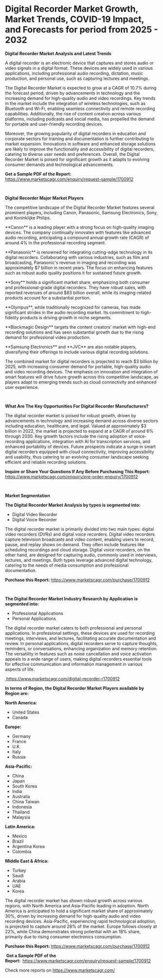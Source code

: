 <p><h1>Digital Recorder Market Growth, Market Trends, COVID-19 Impact, and Forecasts for period from 2025 - 2032</h1></p><p><strong>Digital Recorder Market Analysis and Latest Trends</strong></p>
<p><p>A digital recorder is an electronic device that captures and stores audio or video signals in a digital format. These devices are widely used in various applications, including professional audio recording, dictation, music production, and personal use, such as capturing lectures and meetings. </p><p>The Digital Recorder Market is expected to grow at a CAGR of 10.7% during the forecast period, driven by advancements in technology and the increasing demand for high-quality audio and video recordings. Key trends in the market include the integration of wireless technologies, such as Bluetooth and Wi-Fi, enabling seamless connectivity and remote recording capabilities. Additionally, the rise of content creation across various platforms, including podcasts and social media, has propelled the demand for portable and user-friendly recording devices. </p><p>Moreover, the growing popularity of digital recorders in education and corporate sectors for training and documentation is further contributing to market expansion. Innovations in software and enhanced storage solutions are likely to improve the functionality and accessibility of digital recorders, catering to diverse user needs and preferences. Overall, the Digital Recorder Market is poised for significant growth as it adapts to evolving consumer demands and technological advancements.</p></p>
<p><strong>Get a Sample PDF of the Report:&nbsp;</strong> <a href="https://www.marketscagr.com/enquiry/request-sample/1700912?utm_campaign=2959&utm_medium=2&utm_source=Github&utm_content=ia&utm_term=04042025&utm_id=digital-recorder">https://www.marketscagr.com/enquiry/request-sample/1700912</a></p>
<p>&nbsp;</p>
<p><strong>Digital Recorder Major Market Players</strong></p>
<p><p>The competitive landscape of the Digital Recorder Market features several prominent players, including Canon, Panasonic, Samsung Electronics, Sony, and Koninklijke Philips. </p><p>**Canon** is a leading player with a strong focus on high-quality imaging devices. The company continually innovates with features like advanced audio recording, anticipating a compound annual growth rate (CAGR) of around 4% in the professional recording segment. </p><p>**Panasonic** is renowned for integrating cutting-edge technology in its digital recorders. Collaborating with various industries, such as film and broadcasting, Panasonic's revenue in imaging and recording was approximately $7 billion in recent years. The focus on enhancing features such as robust audio quality positions it for sustained future growth.</p><p>**Sony** holds a significant market share, emphasizing both consumer and professional-grade digital recorders. They have robust sales, with reported revenues of around $83 billion overall, while its imaging-related products account for a substantial portion.</p><p>**Olympus**, while traditionally recognized for cameras, has made significant strides in the audio recording market. Its commitment to high-fidelity products is driving growth in niche segments. </p><p>**Blackmagic Design** targets the content creators’ market with high-end recording solutions and has seen substantial growth due to the rising demand for professional video production. </p><p>**Samsung Electronics** and **JVC** are also notable players, diversifying their offerings to include various digital recording solutions.</p><p>The combined market for digital recorders is projected to reach $3 billion by 2025, with increasing consumer demand for portable, high-quality audio and video recording devices. The emphasis on innovation and integration of smart features will drive future growth across this competitive landscape, as players adapt to emerging trends such as cloud connectivity and enhanced user experience.</p></p>
<p>&nbsp;</p>
<p><strong>What Are The Key Opportunities For Digital Recorder Manufacturers?</strong></p>
<p><p>The digital recorder market is poised for robust growth, driven by advancements in technology and increasing demand across diverse sectors including education, healthcare, and legal. Valued at approximately $3 billion in 2022, the market is projected to expand at a CAGR of around 6% through 2030. Key growth factors include the rising adoption of voice-recording applications, integration with AI for transcription services, and enhanced portability of devices. Future prospects indicate a surge in smart digital recorders equipped with cloud connectivity, improving accessibility and usability, thus catering to an evolving consumer landscape seeking efficient and reliable recording solutions.</p></p>
<p><strong>Inquire or Share Your Questions If Any Before Purchasing This Report:</strong> <a href="https://www.marketscagr.com/enquiry/pre-order-enquiry/1700912?utm_campaign=2959&utm_medium=2&utm_source=Github&utm_content=ia&utm_term=04042025&utm_id=digital-recorder">https://www.marketscagr.com/enquiry/pre-order-enquiry/1700912</a></p>
<p>&nbsp;</p>
<p><strong>Market Segmentation</strong></p>
<p><strong>The Digital Recorder Market Analysis by types is segmented into:</strong></p>
<p><ul><li>Digital Video Recorder</li><li>Digital Voice Recorder</li></ul></p>
<p><p>The digital recorder market is primarily divided into two main types: digital video recorders (DVRs) and digital voice recorders. Digital video recorders capture television broadcasts and video content, enabling users to record, pause, and replay shows on demand. They often include features like scheduling recordings and cloud storage. Digital voice recorders, on the other hand, are designed for capturing audio, commonly used in interviews, lectures, and meetings. Both types leverage advanced digital technology, catering to the needs of media consumption and professional documentation.</p></p>
<p><strong>Purchase this Report:&nbsp;</strong><a href="https://www.marketscagr.com/purchase/1700912?utm_campaign=2959&utm_medium=2&utm_source=Github&utm_content=ia&utm_term=04042025&utm_id=digital-recorder">https://www.marketscagr.com/purchase/1700912</a></p>
<p>&nbsp;</p>
<p><strong>The Digital Recorder Market Industry Research by Application is segmented into:</strong></p>
<p><ul><li>Professional Applications</li><li>Personal Applications</li></ul></p>
<p><p>The digital recorder market caters to both professional and personal applications. In professional settings, these devices are used for recording meetings, interviews, and lectures, facilitating accurate documentation and review. In personal applications, digital recorders serve to capture thoughts, reminders, or conversations, enhancing organization and memory retention. The versatility in features such as noise cancellation and voice activation appeals to a wide range of users, making digital recorders essential tools for effective communication and information management in various aspects of life.</p></p>
<p><a href="https://www.marketscagr.com/digital-recorder-r1700912?utm_campaign=2959&utm_medium=2&utm_source=Github&utm_content=ia&utm_term=04042025&utm_id=digital-recorder">&nbsp;https://www.marketscagr.com/digital-recorder-r1700912</a></p>
<p><strong>In terms of Region, the Digital Recorder Market Players available by Region are:</strong></p>
<p>
    <p> <strong> North America: </strong>
        <ul>
            <li>United States</li>
            <li>Canada</li>
        </ul>
        </p> 
    <p> <strong> Europe: </strong>
        <ul>
            <li>Germany</li>
            <li>France</li>
            <li>U.K.</li>
            <li>Italy</li>
            <li>Russia</li>
        </ul>
        </p> 
    <p> <strong> Asia-Pacific: </strong>
        <ul>
            <li>China</li>
            <li>Japan</li>
            <li>South Korea</li>
            <li>India</li>
            <li>Australia</li>
            <li>China Taiwan</li>
            <li>Indonesia</li>
            <li>Thailand</li>
            <li>Malaysia</li>
        </ul>
        </p> 
    <p> <strong> Latin America: </strong>
        <ul>
            <li>Mexico</li>
            <li>Brazil</li>
            <li>Argentina Korea</li>
            <li>Colombia</li>
        </ul>
        </p> 
    <p> <strong> Middle East & Africa: </strong>
        <ul>
            <li>Turkey</li>
            <li>Saudi</li>
            <li>Arabia</li>
            <li>UAE</li>
            <li>Korea</li>
        </ul>
    </p>
    </p>
<p><p>The digital recorder market has shown robust growth across various regions, with North America and Asia-Pacific leading in adoption. North America is anticipated to hold a significant market share of approximately 30%, driven by increasing demand for high-quality audio and video recording devices. Asia-Pacific, experiencing rapid technological adoption, is projected to capture around 28% of the market. Europe follows closely at 22%, while China demonstrates strong potential with an 18% share, primarily due to rising consumer electronics consumption.</p></p>
<p><strong>Purchase this Report: </strong><a href="https://www.marketscagr.com/purchase/1700912?utm_campaign=2959&utm_medium=2&utm_source=Github&utm_content=ia&utm_term=04042025&utm_id=digital-recorder">https://www.marketscagr.com/purchase/1700912</a></p>
<p>&nbsp;<strong>Get a Sample PDF of the Report:&nbsp;&nbsp;</strong><a href="https://www.marketscagr.com/enquiry/request-sample/1700912?utm_campaign=2959&utm_medium=2&utm_source=Github&utm_content=ia&utm_term=04042025&utm_id=digital-recorder">https://www.marketscagr.com/enquiry/request-sample/1700912</a></p>
<p><strong></strong></p>
<p>Check more reports on <a href="https://www.marketscagr.com/?utm_campaign=2959&utm_medium=2&utm_source=Github&utm_content=ia&utm_term=04042025&utm_id=digital-recorder">https://www.marketscagr.com/</a></p>